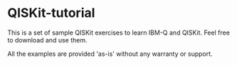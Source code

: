 # QISKit-tutorial

This is a set of sample QISKit exercises to learn IBM-Q and QISKit.
Feel free to download and use them.

All the examples are provided 'as-is' without any warranty or support.
